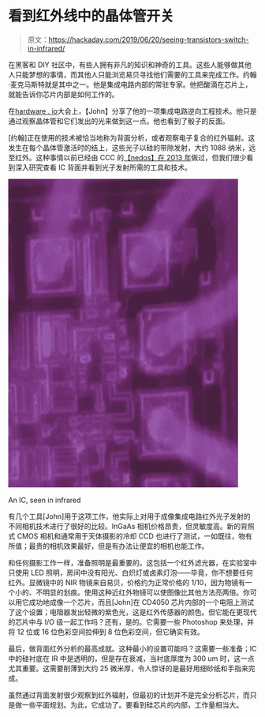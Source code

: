 # 看到红外线中的晶体管开关

> 原文：<https://hackaday.com/2019/06/20/seeing-transistors-switch-in-infrared/>

在黑客和 DIY 社区中，有些人拥有非凡的知识和神奇的工具。这些人能够做其他人只能梦想的事情，而其他人只能浏览易贝寻找他们需要的工具来完成工作。约翰·麦克马斯特就是其中之一。他是集成电路内部的常驻专家。他把酸滴在芯片上，就能告诉你芯片内部是如何工作的。

在[hardware . io](https://hardwear.io/)大会上，【John】分享了他的一项集成电路逆向工程技术。他只是通过观察晶体管和它们发出的光来做到这一点。他也看到了骰子的反面。

[约翰]正在使用的技术被恰当地称为背面分析，或者观察电子复合的红外辐射。这发生在每个晶体管激活时的结上，这些光子以硅的带隙发射，大约 1088 纳米，远至红外。这种事情以前已经由 CCC 的[【nedos】在 2013 年](https://media.ccc.de/v/30C3_-_5459_-__-_saal_1_-_201312282145_-_security_of_the_ic_backside_-_nedos)做过，但我们很少看到深入研究查看 IC 背面并看到光子发射所需的工具和技术。

[![](img/af3533dd25d090b99bab68a6f81cae1c.png)](https://hackaday.com/wp-content/uploads/2019/06/infra.png)

An IC, seen in infrared

有几个工具[John]用于这项工作，他实际上对用于成像集成电路红外光子发射的不同相机技术进行了很好的比较。InGaAs 相机价格昂贵，但灵敏度高。新的背照式 CMOS 相机和通常用于天体摄影的冷却 CCD 也进行了测试，一如既往，物有所值；最贵的相机效果最好，但是有办法让便宜的相机也能工作。

和任何摄影工作一样，准备照明是最重要的。这包括一个红外滤光器，在实验室中只使用 LED 照明，房间中没有阳光、白炽灯或卤素灯泡——毕竟，你不想要任何红外。显微镜中的 NIR 物镜来自易贝，价格约为正常价格的 1/10，因为物镜有一个小的、不明显的划痕。使用这种近红外物镜可以使图像比其他方法亮两倍。你可以用它成功地成像一个芯片，而且[John]在 CD4050 芯片内部的一个电阻上测试了这个设置；电阻器发出轻微的紫色光，这是红外传感器的颜色。但它能在更现代的芯片中与 I/O 级一起工作吗？还有，是的。它需要一些 Photoshop 来处理，并将 12 位或 16 位色彩空间拉伸到 8 位色彩空间，但它确实有效。

最后，做背面红外分析的最高成就。这种最小的设置可能吗？这需要一些准备；IC 中的硅衬底在 IR 中是透明的，但是存在衰减，当衬底厚度为 300 um 时，这一点尤其重要。这需要削薄到大约 25 微米厚，令人惊讶的是最好用细砂纸和手指来完成。

虽然通过背面发射很少观察到红外辐射，但最初的计划并不是完全分析芯片，而只是做一些平面规划。为此，它成功了。要看到硅芯片的内部，工作量相当大。